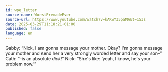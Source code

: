 ```yaml
---
id: wpe_letter
source-name: WorstPremadeEver
source-url: https://www.youtube.com/watch?v=kAKwY35paNA&t=153s
date: 2025-03-29T11:18:21+01:00
published: false
language: en
---
```


Gabby: “Nick, I am gonna message your mother. Okay? I'm gonna message your mother and send her a very strongly worded letter and say your son–”  
Cath: “–is an absolute _dick_!”
Nick: “She's like: ‘yeah, I know, he's your problem now.’”
